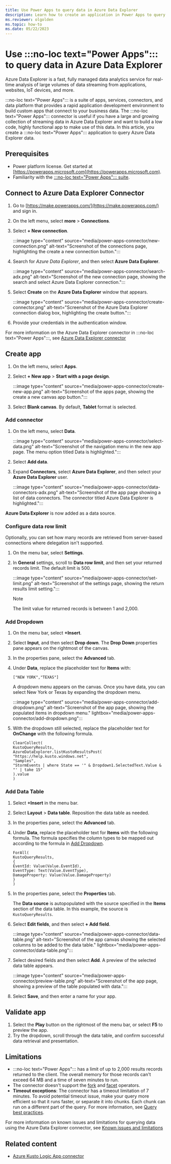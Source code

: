 ```yaml
---
title: Use Power Apps to query data in Azure Data Explorer
description: Learn how to create an application in Power Apps to query data in Azure Data Explorer.
ms.reviewer: olgolden
ms.topic: how-to
ms.date: 05/22/2023
---
```

# Use :::no-loc text="Power Apps"::: to query data in Azure Data Explorer

Azure Data Explorer is a fast, fully managed data analytics service for real-time analysis of large volumes of data streaming from applications, websites, IoT devices, and more.

:::no-loc text="Power Apps"::: is a suite of apps, services, connectors, and data platform that provides a rapid application development environment to build custom apps that connect to your business data. The :::no-loc text="Power Apps"::: connector is useful if you have a large and growing collection of streaming data in Azure Data Explorer and want to build a low code, highly functional app to make use of this data. In this article, you create a :::no-loc text="Power Apps"::: application to query Azure Data Explorer data.

## Prerequisites

* Power platform license. Get started at [https://powerapps.microsoft.com](https://powerapps.microsoft.com).
* Familiarity with the [:::no-loc text="Power Apps"::: suite](/powerapps/powerapps-overview).

## Connect to Azure Data Explorer Connector

1. Go to [https://make.powerapps.com/](https://make.powerapps.com/) and sign in.
1. On the left menu, select **more** > **Connections**.
1. Select **+ New connection**.

    :::image type="content" source="media/power-apps-connector/new-connection.png" alt-text="Screenshot of the connections page, highlighting the create a new connection button.":::

1. Search for *Azure Data Explorer*, and then select **Azure Data Explorer**.

    :::image type="content" source="media/power-apps-connector/search-adx.png" alt-text="Screenshot of the new connection page, showing the search and select Azure Data Explorer connection.":::

1. Select **Create** on the **Azure Data Explorer** window that appears.

    :::image type="content" source="media/power-apps-connector/create-connector.png" alt-text="Screenshot of the Azure Data Explorer connection dialog box, highlighting the create button.":::
1. Provide your credentials in the authentication window.

For more information on the Azure Data Explorer connector in :::no-loc text="Power Apps":::, see [Azure Data Explorer connector](/connectors/kusto)

## Create app

1. On the left menu, select **Apps**.
1. Select **+ New app** > **Start with a page design**.

    :::image type="content" source="media/power-apps-connector/create-new-app.png" alt-text="Screenshot of the apps page, showing the create a new canvas app button.":::
1. Select **Blank canvas**. By default, **Tablet** format is selected.

### Add connector

1. On the left menu, select **Data**.

    :::image type="content" source="media/power-apps-connector/select-data.png" alt-text="Screenshot of the navigation menu in the new app page. The menu option titled Data is highlighted.":::

1. Select **Add data**.
1. Expand **Connectors**, select **Azure Data Explorer**, and then select your **Azure Data Explorer** user.

    :::image type="content" source="media/power-apps-connector/data-connectors-adx.png" alt-text="Screenshot of the app page showing a list of data connectors. The connector titled Azure Data Explorer is highlighted.":::

**Azure Data Explorer** is now added as a data source.

### Configure data row limit

Optionally, you can set how many records are retrieved from server-based connections where delegation isn't supported.

1. On the menu bar, select **Settings**.
1. In **General** settings, scroll to **Data row limit**, and then set your returned records limit. The default limit is 500.

    :::image type="content" source="media/power-apps-connector/set-limit.png" alt-text="Screenshot of the settings page, showing the return results limit setting.":::

    > [!NOTE]
    > The limit value for returned records is between 1 and 2,000.

### Add Dropdown

1. On the menu bar, select **+Insert**.
1. Select **Input**, and then select **Drop down**. The **Drop Down** properties pane appears on the rightmost of the canvas.
1. In the properties pane, select the **Advanced** tab.
1. Under **Data**, replace the placeholder text for **Items** with:

    ```kusto
    ["NEW YORK","TEXAS"]
    ```

    A dropdown menu appears on the canvas. Once you have data, you can select New York or Texas by expanding the dropdown menu.

    :::image type="content" source="media/power-apps-connector/add-dropdown.png" alt-text="Screenshot of the app page, showing the populated items in dropdown menu." lightbox="media/power-apps-connector/add-dropdown.png":::

1. With the dropdown still selected, replace the placeholder text for **OnChange** with the following formula.

    ```kusto
    ClearCollect(
    KustoQueryResults,
    AzureDataExplorer.listKustoResultsPost(
    "https://help.kusto.windows.net",
    "Samples",
    "StormEvents | where State == '" & Dropdown1.SelectedText.Value & "' | take 15"
    ).value
    )
    ```

### Add Data Table

1. Select **+Insert** in the menu bar.
1. Select **Layout** > **Data table**. Reposition the data table as needed.
1. In the properties pane, select the **Advanced** tab.
1. Under **Data**, replace the placeholder text for **Items** with the following formula. The formula specifies the column types to be mapped out according to the formula in [Add Dropdown](#add-dropdown).

    ```kusto
    ForAll( 
    KustoQueryResults, 
    { 
    EventId: Value(Value.EventId), 
    EventType: Text(Value.EventType),
    DamageProperty: Value(Value.DamageProperty) 
    } 
    )
    ```

1. In the properties pane, select the **Properties** tab.

    The **Data source** is autopopulated with the source specified in the **Items** section of the data table. In this example, the source is `KustoQueryResults`.

1. Select **Edit fields**, and then select **+ Add field**.

    :::image type="content" source="media/power-apps-connector/data-table.png" alt-text="Screenshot of the app canvas showing the selected columns to be added to the data table." lightbox="media/power-apps-connector/data-table.png":::

1. Select desired fields and then select **Add**. A preview of the selected data table appears.

    :::image type="content" source="media/power-apps-connector/preview-table.png" alt-text="Screenshot of the app page, showing a preview of the table populated with data.":::

1. Select **Save**, and then enter a name for your app.

## Validate app

1. Select the **Play** button on the rightmost of the menu bar, or select **F5** to preview the app.
1. Try the dropdown, scroll through the data table, and confirm successful data retrieval and presentation.

## Limitations

* :::no-loc text="Power Apps"::: has a limit of up to 2,000 results records returned to the client. The overall memory for those records can't exceed 64 MB and a time of seven minutes to run.
* The connector doesn't support the [fork](./kusto/query/forkoperator.md) and [facet](./kusto/query/facetoperator.md) operators.
* **Timeout exceptions**: The connector has a timeout limitation of 7 minutes. To avoid potential timeout issue, make your query more efficient so that it runs faster, or separate it into chunks. Each chunk can run on a different part of the query. For more information, see [Query best practices](./kusto/query/best-practices.md).

For more information on known issues and limitations for querying data using the Azure Data Explorer connector, see [Known issues and limitations](/connectors/kusto/)

## Related content

* [Azure Kusto Logic App connector](kusto/tools/logicapps.md)
